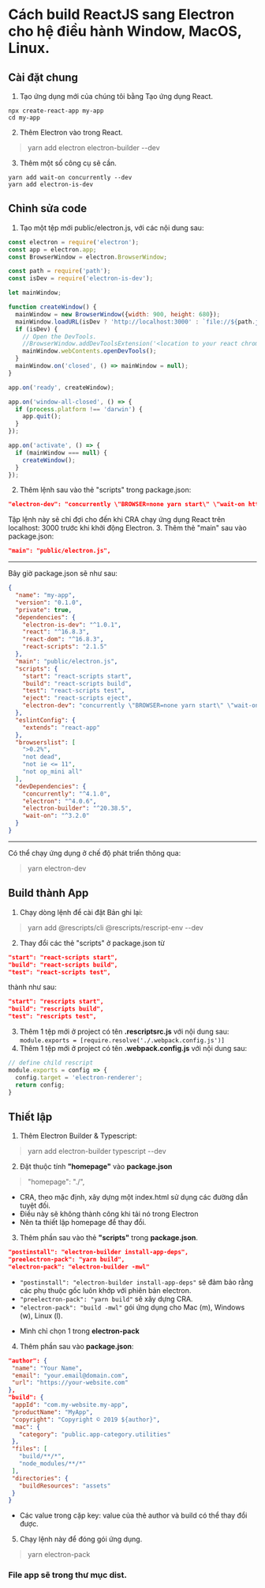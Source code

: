 # Cách build ReactJS sang Electron cho hệ điều hành Window, MacOS, Linux.

## Cài đặt chung
1. Tạo ứng dụng mới của chúng tôi bằng Tạo ứng dụng React.
```
npx create-react-app my-app
cd my-app
```
2. Thêm Electron vào trong React.
> yarn add electron electron-builder --dev
3. Thêm một số công cụ sẽ cần.
```
yarn add wait-on concurrently --dev
yarn add electron-is-dev
```

## Chỉnh sửa code
1. Tạo một tệp mới public/electron.js, với các nội dung sau:
```js
const electron = require('electron');
const app = electron.app;
const BrowserWindow = electron.BrowserWindow;

const path = require('path');
const isDev = require('electron-is-dev');

let mainWindow;

function createWindow() {
  mainWindow = new BrowserWindow({width: 900, height: 680});
  mainWindow.loadURL(isDev ? 'http://localhost:3000' : `file://${path.join(__dirname, '../build/index.html')}`);
  if (isDev) {
    // Open the DevTools.
    //BrowserWindow.addDevToolsExtension('<location to your react chrome extension>');
    mainWindow.webContents.openDevTools();
  }
  mainWindow.on('closed', () => mainWindow = null);
}

app.on('ready', createWindow);

app.on('window-all-closed', () => {
  if (process.platform !== 'darwin') {
    app.quit();
  }
});

app.on('activate', () => {
  if (mainWindow === null) {
    createWindow();
  }
});
```
2. Thêm lệnh sau vào thẻ "scripts" trong package.json:
```json
"electron-dev": "concurrently \"BROWSER=none yarn start\" \"wait-on http://localhost:3000 && electron .\""
```
Tập lệnh này sẽ chỉ đợi cho đến khi CRA chạy ứng dụng React trên localhost: 3000 trước khi khởi động Electron.
3. Thêm thẻ "main" sau vào package.json:
```json
"main": "public/electron.js",
```
***
Bây giờ package.json sẽ như sau:
```json
{
  "name": "my-app",
  "version": "0.1.0",
  "private": true,
  "dependencies": {
    "electron-is-dev": "^1.0.1",
    "react": "^16.8.3",
    "react-dom": "^16.8.3",
    "react-scripts": "2.1.5"
  },
  "main": "public/electron.js",
  "scripts": {
    "start": "react-scripts start",
    "build": "react-scripts build",
    "test": "react-scripts test",
    "eject": "react-scripts eject",
    "electron-dev": "concurrently \"BROWSER=none yarn start\" \"wait-on http://localhost:3000 && electron .\""
  },
  "eslintConfig": {
    "extends": "react-app"
  },
  "browserslist": [
    ">0.2%",
    "not dead",
    "not ie <= 11",
    "not op_mini all"
  ],
  "devDependencies": {
    "concurrently": "^4.1.0",
    "electron": "^4.0.6",
    "electron-builder": "^20.38.5",
    "wait-on": "^3.2.0"
  }
}
```
***
Có thể chạy ứng dụng ở chế độ phát triển thông qua:
> yarn electron-dev

## Build thành App
1. Chạy dòng lệnh để cài đặt Bản ghi lại:
> yarn add @rescripts/cli @rescripts/rescript-env --dev
2. Thay đổi các thẻ "scripts" ở package.json từ
```json
"start": "react-scripts start",
"build": "react-scripts build",
"test": "react-scripts test",
```
thành như sau:
```json
"start": "rescripts start",
"build": "rescripts build",
"test": "rescripts test",
```
3. Thêm 1 tệp mới ở project có tên **.rescriptsrc.js** với nội dung sau:
```module.exports = [require.resolve('./.webpack.config.js')]```
4. Thêm 1 tệp mới ở project có tên **.webpack.config.js** với nội dung sau:
```js
// define child rescript
module.exports = config => {
  config.target = 'electron-renderer';
  return config;
}
```
## Thiết lập
1. Thêm Electron Builder & Typescript:
> yarn add electron-builder typescript --dev
2. Đặt thuộc tính **"homepage"** vào **package.json**
> "homepage": "./",
- CRA, theo mặc định, xây dựng một index.html sử dụng các đường dẫn tuyệt đối.
- Điều này sẽ không thành công khi tải nó trong Electron
- Nên ta thiết lập homepage để thay đổi.
3. Thêm phần sau vào thẻ **"scripts"** trong **package.json**.
```json
"postinstall": "electron-builder install-app-deps",
"preelectron-pack": "yarn build",
"electron-pack": "electron-builder -mwl"
```
 - `"postinstall": "electron-builder install-app-deps"` sẽ đảm bảo rằng các phụ thuộc gốc luôn khớp với phiên bản electron.
 - `"preelectron-pack": "yarn build"` sẽ xây dựng CRA.
 - `"electron-pack": "build -mwl"` gói ứng dụng cho Mac (m), Windows (w), Linux (l).
 * Mình chỉ chọn 1 trong **electron-pack**
 4. Thêm phần sau vào **package.json**:
 ```json
 "author": {
  "name": "Your Name",
  "email": "your.email@domain.com",
  "url": "https://your-website.com"
},
"build": {
  "appId": "com.my-website.my-app",
  "productName": "MyApp",
  "copyright": "Copyright © 2019 ${author}",
  "mac": {
    "category": "public.app-category.utilities"
  },
  "files": [
    "build/**/*",
    "node_modules/**/*"
  ],
  "directories": {
    "buildResources": "assets"
  }
}
```
* Các value trong cặp key: value của thẻ author và build có thể thay đổi được.
5. Chạy lệnh này để đóng gói ứng dụng.
> yarn electron-pack

### File app sẽ trong thư mục dist.
